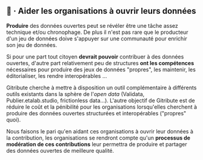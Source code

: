 
## 🔧 · Aider les organisations à ouvrir leurs données

**Produire** des données ouvertes peut se révéler être une tâche assez technique et/ou chronophage. De plus il n'est pas rare que le producteur d'un jeu de données doive s'appuyer sur une communauté pour enrichir son jeu de données.

Si pour une part tout citoyen **devrait pouvoir** contribuer à des données ouvertes, d'autre part relativement peu de structures **ont les compétences** nécessaires pour produire des jeux de données "propres", les maintenir, les éditorialiser, les rendre interopérables ...

Gitribute cherche à mettre à disposition un outil complémentaire à différents outils existants dans la sphère de l'_open data_ (Validata, Publier.etalab.studio, frictionless data...). L'autre objectif de Gitribute est de réduire le coût et la pénibilité pour les organisations lorsqu'elles cherchent à produire des données ouvertes structurées et interopérables ("propres" quoi).

Nous faisons le pari qu'en aidant ces organisations à ouvrir leur données à la contribution, les organisations se rendront compte qu'un **processus de modération de ces contributions** leur permettra de produire et partager des données ouvertes de meilleure qualité.

